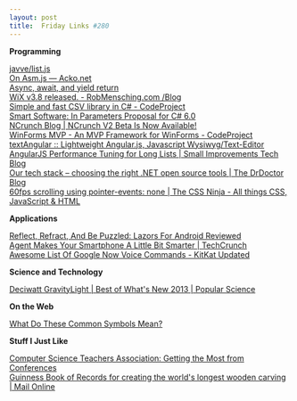```yaml
---
layout: post
title:  Friday Links #280
---
```

**Programming**

[javve/list.js](https://github.com/javve/list.js)  
[On Asm.js — Acko.net](http://acko.net/blog/on-asmjs/)  
[Async, await, and yield return](http://www.interact-sw.co.uk/iangblog/2013/11/29/async-yield-return)  
[WiX v3.8 released. - RobMensching.com /Blog](http://robmensching.com/blog/posts/2013/11/28/wix-v3.8-released)  
[Simple and fast CSV library in C# - CodeProject](http://www.codeproject.com/Articles/685310/Simple-and-fast-CSV-library-in-Csharp)  
[Smart Software: In Parameters Proposal for C# 6.0](http://wesnerm.blogs.com/net_undocumented/2013/11/in-parameters-proposal-for-c-60.html)  
[NCrunch Blog | NCrunch V2 Beta Is Now Available!](http://blog.ncrunch.net/post/NCrunch-V2-Beta-Is-Now-Available!.aspx)  
[WinForms MVP - An MVP Framework for WinForms - CodeProject](http://www.codeproject.com/Articles/522809/WinForms-MVP-An-MVP-Framework-for-WinForms)  
[textAngular :: Lightweight Angular.js, Javascript Wysiwyg/Text-Editor](http://textangular.com/?utm_content=buffer1cfd8&utm_source=buffer&utm_medium=twitter&utm_campaign=Buffer)  
[AngularJS Performance Tuning for Long Lists | Small Improvements Tech Blog](http://tech.small-improvements.com/2013/09/10/angularjs-performance-with-large-lists/)  
[Our tech stack – choosing the right .NET open source tools | The DrDoctor Blog](http://www.drdoctor.co.uk/blog/our-tech-stack/)  
[60fps scrolling using pointer-events: none | The CSS Ninja - All things CSS, JavaScript & HTML](http://www.thecssninja.com/javascript/pointer-events-60fps)

**Applications**

[Reflect, Refract, And Be Puzzled: Lazors For Android Reviewed](http://www.makeuseof.com/tag/challenge-accepted-lazors-for-android-reviewed/)  
[Agent Makes Your Smartphone A Little Bit Smarter | TechCrunch](http://techcrunch.com/2013/11/29/agent-makes-your-smartphone-a-little-bit-smarter/)  
[Awesome List Of Google Now Voice Commands - KitKat Updated](http://trendblog.net/list-of-google-now-voice-commands-infographic/)

**Science and Technology**

[Deciwatt GravityLight | Best of What's New 2013 | Popular Science](http://www.popsci.com/bown/2013/product/deciwatt-gravitylight?dom=PSC&loc=recent&lnk=8&con=deciwatt-gravitylight)

**On the Web**

[What Do These Common Symbols Mean?](http://www.makeuseof.com/tag/what-do-these-common-symbols-mean/)

**Stuff I Just Like**

[Computer Science Teachers Association: Getting the Most from Conferences](http://blog.acm.org/archives/csta/2013/11/getting_the_mos.html)  
[Guinness Book of Records for creating the world's longest wooden carving | Mail Online](http://www.dailymail.co.uk/news/article-2509367/Guinness-Book-Records-creating-worlds-longest-wooden-carving.html)
